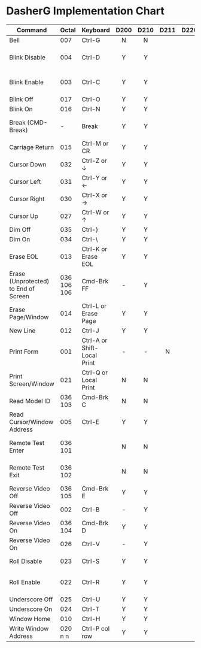 # DasherG Implementation Chart

| Command                              | Octal       | Keyboard                   | D200  | D210 | D211 | D220 | D411 | Notes                            |
|--------------------------------------|-------------|----------------------------| :--:  | :--: | :--: | :--: | :--: |----------------------------------|
| Bell                                 | 007         | Ctrl-G                     | N     | N    |      |      |      | TODO           |
| Blink Disable                        | 004         | Ctrl-D                     | Y     | Y    |      |      |      | Disable blinking on screen  |
| Blink Enable                         | 003         | Ctrl-C                     | Y     | Y    |      |      |      | Enable blinking on screen  |
| Blink Off                            | 017         | Ctrl-O                     | Y     | Y    |      |      |      |                            |
| Blink On                             | 016         | Ctrl-N                     | Y     | Y    |      |      |      |                            |
| Break (CMD-Break)                    | -           | Break                      | Y     | Y    |      |      |      | TODO (Serial connection only)   |
| Carriage Return                      | 015         | Ctrl-M or CR               | Y     | Y    |      |      |      | No implied new line         |
| Cursor Down                          | 032         | Ctrl-Z or ↓                | Y     | Y    |      |      |      |                    |
| Cursor Left                          | 031         | Ctrl-Y or ←                | Y     | Y    |      |      |      |                     |
| Cursor Right                         | 030         | Ctrl-X or →                | Y     | Y    |      |      |      |                    |
| Cursor Up                            | 027         | Ctrl-W or ↑                | Y     | Y    |      |      |      |                   |
| Dim Off                              | 035         | Ctrl-}                     | Y     | Y    |      |      |      |                    |
| Dim On                               | 034         | Ctrl-\                     | Y     | Y    |      |      |      |                         |
| Erase EOL                            | 013         | Ctrl-K or Erase EOL        | Y     | Y    |      |      |      | Erase from Cursor to End of Line |
| Erase (Unprotected) to End of Screen | 036 106 106 | Cmd-Brk FF                 | -     | Y    |      |      |      |                         |
| Erase Page/Window                    | 014         | Ctrl-L or Erase Page       | Y     | Y    |      |      |      | ~Clear Screen on a D200    |
| New Line                             | 012         | Ctrl-J                     | Y     | Y    |      |      |      | ~Enter/Return              |
| Print Form                           | 001         | Ctrl-A or Shift-Local Print | -    | -    | N    |      |      | TODO            |
| Print Screen/Window                  | 021         | Ctrl-Q or Local Print      | N     | N    |      |      |      | TODO            |
| Read Model ID                        | 036 103     | Cmd-Brk C                  | N     | N    |      |      |      | TODO            |
| Read Cursor/Window Address           | 005         | Ctrl-E                     | Y     | Y    |      |      |      |                 |
| Remote Test Enter                    | 036 101     |                            | N     | N    |      |      |      | *Will not implement in emulator* |
| Remote Test Exit                     | 036 102     |                            | N     | N    |      |      |      | *Will not implement in emulator* |
| Reverse Video Off                    | 036 105     | Cmd-Brk E                  | Y     | Y    |      |      |      | Inverse Chars off |
| Reverse Video Off                    | 002         | Ctrl-B                     | -     | Y    |      |      |      | Introduced in D210  |
| Reverse Video On                     | 036 104     | Cmd-Brk D                  | Y     | Y    |      |      |      | Inverse Chars on |
| Reverse Video On                     | 026         | Ctrl-V                     | -     | Y    |      |      |      | Introduced in D210 |
| Roll Disable                         | 023         | Ctrl-S                     | Y     | Y    |      |      |      | Turn on 'paged mode'|
| Roll Enable                          | 022         | Ctrl-R                     | Y     | Y    |      |      |      | Turn on normal scrolling|
| Underscore Off                       | 025         | Ctrl-U                     | Y     | Y    |      |      |      |  |
| Underscore On                        | 024         | Ctrl-T                     | Y     | Y    |      |      |      |  |
| Window Home                          | 010         | Ctrl-H                     | Y     | Y    |      |      |      |  |
| Write Window Address                 | 020 n n     | Ctrl-P col row             | Y     | Y    |      |      |      | Move cursor to addr |
